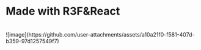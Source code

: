 <h1>Made with R3F&React</h1>
<br/>
![image](https://github.com/user-attachments/assets/a10a21f0-f581-407d-b359-97d1257549f7)
